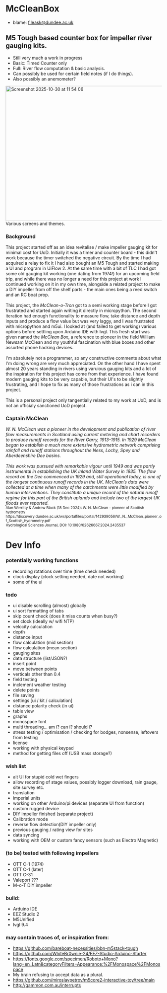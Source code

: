 # McCleanBox
- blame: f.leask@dundee.ac.uk

## M5 Tough based counter box for impeller river gauging kits. 
- Still very much a work in progress
- Basic: Timed Counter only
- Full: River flow computation & basic analysis.
- Can possibly be used for certain field notes (if I do things).
- Also possibly an anemometer?

<img width="578" height="435" alt="Screenshot 2025-10-30 at 11 54 06" src="https://github.com/user-attachments/assets/71762f41-f159-4026-94f3-fc3779e51b42" /><br>
Various screens and themes. 

### Background

This project started off as an idea revitalise / make impeller gauging kit for minimal cost for UoD. Initially it was a timer and counter board - this didn't work because the timer switched the negative circuit. By the time I had acquired a relay to fix it I had also bought an M5 Tough and started making a UI and program in UiFlow 2. At the same time with a bit of TLC I had got some old gauging kit working (one dating from 1974!) for an upcoming field trip, and while there was no longer a need for this project at work I continued working on it in my own time, alongside a related project to make a DIY impeller from off the shelf parts - the main ones being a reed switch and an RC boat prop. 
<br>
<br>
This project, the <i>McClean-o-Tron</i> got to a semi working stage before I got frustrated and started again writing it directly in micropython. The second iteration had enough functionality to measure flow, take distance and depth inputs and produce a flow value but was very laggy, and I was frustrated with micropython and m5ui. I looked at (and failed to get working) various options before settling upon Arduino IDE with lvgl. This fresh start was given named the <i>McClean Box</i>, a reference to pioneer in the field William Newsam McClean and my youthful fascination with blue boxes and other assorted phone hacking devices. 
<br>
<br>
I'm absolutely not a programmer, so any constructive comments about what I'm doing wrong are very much appreciated. On the other hand I have spent almost 20 years standing in rivers using varuious gauging kits and a lot of the inspiration for this project has come from that experience. I have found modern gauging kits to be very capable, but their UI's to be slightly frustrating, and I hope to fix as many of those frustrations as i can in this project. 
<br>
<br>
This is a personal project only tangentially related to my work at UoD, and is not an officialy sanctioned UoD project. 

### Captain McClean

<i>
W. N. McClean was a pioneer in the development and publication of river flow measurements in Scotland using current metering and chart recorders to produce runoff records for the River Garry, 1913–1915. In 1929 McClean began to establish a much more extensive hydrometric network comprising rainfall and
runoff stations throughout the Ness, Lochy, Spey and Aberdeenshire Dee basins. 
<br>
<br>
This work was pursued with remarkable vigour until 1949 and was partly instrumental in establishing the UK Inland Water Survey in 1935. The flow record on the Dee commenced in 1929 and, still operational today, is one of the longest continuous runoff records in the UK. McClean’s data were collected at a time when many of the catchments were little modified by human interventions. They constitute a unique record of the natural runoff regime for this part of the British uplands and include two of the largest UK floods ever reported.
</i>
<br>
<sub>
Alan Werritty & Andrew Black (18 Dec 2024): W. N. McClean – pioneer of Scottish hydrometry <br>
https://discovery.dundee.ac.uk/ws/portalfiles/portal/142939056/W._N._McClean_pioneer_of_Scottish_hydrometry.pdf<br>
Hydrological Sciences Journal, DOI: 10.1080/02626667.2024.2435537
</sub>

# Dev Info


### potentially working functions
- recording rotations over time (time check needed)
- clock display (clock setting needed, date not working)
- some of the ui

### todo
- ui disable scrolling (almost) globally
- ui sort formatting of tabs
- skip count check (does it miss counts when busy?)
- set clock (ideally w/ wifi NTP)
- velocity calculation
- depth  
- distance input 
- flow calculation (mid section)
- flow calculation (mean section)
- gauging sites 
- data structure (list/JSON?)
- insert point 
- move between points 
- verticals other than 0.4
- field testing 
- inclement weather testing
- delete points
- file saving
- settings [ui / kit / calculation]
- distance polarity check (in ui)
- table view
- graphs
- monospace font
- multi threading... am i? can i? should i?
- stress testing / optimisation / checking for bodges, nonsense, leftovers from testing
- license
- working with physical keypad
- method for getting files off (USB mass storage?)

### wish list
- alt UI for stupid cold wet fingers
- allow recording of stage values, possibly logger download, rain gauge, site survey etc. 
- translation
- imperial units
- working on other Arduino/pi devices (separate UI from function)
- custom rugged device
- DIY impeller finished (separate project)
- Calibration mode
- reverse flow detection(DIY impeller only)
- previous gauging / rating view for sites 
- data syncing 
- working with OEM or custom fancy sensors (such as Electro Magnetic)


### (to be) tested with following impellers
- OTT C-1 (1974)
- OTT C-1 (later)
- OTT C-31 
- Valeport ???
- M-o-T DIY impeller


### build:
- Arduino IDE
- EEZ Studio 2
- M5Unified
- lvgl 9.4


### may contain traces of, or inspiration from:
- https://github.com/bareboat-necessities/bbn-m5stack-tough
- https://github.com/WhiteBr0wnie-24/EEZ-Studio-Arduino-Starter
- https://fonts.google.com/specimen/Roboto+Mono?lang=en_Latn&categoryFilters=Appearance:%2FMonospace%2FMonospace
- My brain refusing to accept data as a plural. 
- https://github.com/miroslavpetrov/m5core2-interactive-toy/tree/main
- http://gammon.com.au/interrupts
